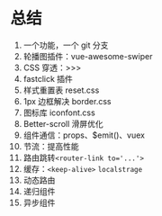 # 总结

1. 一个功能，一个 git 分支
2. 轮播图插件：vue-awesome-swiper
3. CSS 穿透：>>>
4. fastclick 插件
5. 样式重置表 reset.css
6. 1px 边框解决 border.css
7. 图标库 iconfont.css
8. Better-scroll 滑屏优化
9. 组件通信：props、\$emit()、vuex
10. 节流：提高性能
11. 路由跳转`<router-link to='...'>`
12. 缓存：`<keep-alive>` `localstrage`
13. 动态路由
14. 递归组件
15. 异步组件
